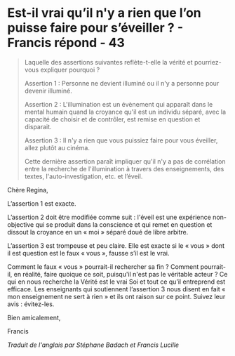 # Est-il vrai qu’il n'y a rien que l’on puisse faire pour s’éveiller ? - Francis répond - 43

>Laquelle des assertions suivantes reflète-t-elle la vérité et pourriez-vous expliquer pourquoi ? 
>
>Assertion 1 : Personne ne devient illuminé ou il n'y a personne pour devenir illuminé. 
>
>Assertion 2 : L'illumination est un évènement qui apparaît dans le mental humain quand la croyance qu'il est un individu séparé, avec la capacité de choisir et de contrôler, est remise en question et disparait. 
>
>Assertion 3 : Il n'y a rien que vous puissiez faire pour vous éveiller, allez plutôt au cinéma. 
>
>Cette dernière assertion paraît impliquer qu'il n'y a pas de corrélation entre la recherche de l'illumination à travers des enseignements, des textes, l'auto-investigation, etc. et l’éveil. 

Chère Regina, 

L’assertion 1 est exacte. 

L’assertion 2 doit être modifiée comme suit : l'éveil est une expérience non-objective qui se produit dans la conscience et qui remet en question et dissout la croyance en un « moi » séparé doué de libre arbitre. 

L’assertion 3 est trompeuse et peu claire. Elle est exacte si le « vous » dont il est question est le faux « vous », fausse s’il est le vrai. 

Comment le faux « vous » pourrait-il rechercher sa fin ? Comment pourrait-il, en réalité, faire quoique ce soit, puisqu'il n'est pas le véritable acteur ? Ce qui en nous recherche la Vérité est le vrai Soi et tout ce qu’il entreprend est efficace. Les enseignants qui soutiennent l‘assertion 3 nous disent en fait « mon enseignement ne sert à rien » et ils ont raison sur ce point. Suivez leur avis : évitez-les. 

Bien amicalement, 

Francis 

_Traduit de l'anglais par Stéphane Badach et Francis Lucille_


